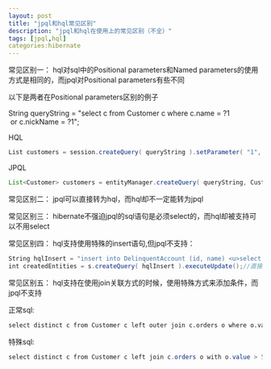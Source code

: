 ```yaml
---
layout: post
title: "jpql和hql常见区别"
description: "jpql和hql在使用上的常见区别（不全）"
tags: [jpql,hql]
categories:hibernate
---
```

常见区别一：
hql对sql中的Positional parameters和Named parameters的使用方式是相同的，而jpql对Positional parameters有些不同

以下是两者在Positional parameters区别的例子

String queryString = "select c from Customer c where c.name = ?1  or c.nickName = ?1";

HQL
```java
List customers = session.createQuery( queryString ).setParameter( "1", theNameOfInterest ).list();//注意1带有双引号("")

```
JPQL
```java
List<Customer> customers = entityManager.createQuery( queryString, Customer.class ).setParameter( 1, theNameOfInterest ).getResultList(); //1不带有""
```

常见区别二：
jpql可以直接转为hql，而hql却不一定能转为jpql

常见区别三：
hibernate不强迫jpql的sql语句是必须select的，而hql却被支持可以不用select

常见区别四：
hql支持使用特殊的insert语句,但jpql不支持：

```java
String hqlInsert = "insert into DelinquentAccount (id, name) <u>select c.id, c.name from Customer c where ...</u>";
int createdEntities = s.createQuery( hqlInsert ).executeUpdate();//直接可以根据查询出来的id和name 放入到DelinquentAccount (id, name)
```

常见区别五：
hql支持在使用join关联方式的时候，使用特殊方式来添加条件，而jpql不支持

正常sql:
```html
select distinct c from Customer c left outer join c.orders o where o.value > 5000.00
```

特殊sql:
```java
select distinct c from Customer c left join c.orders o with o.value > 5000.00
```


